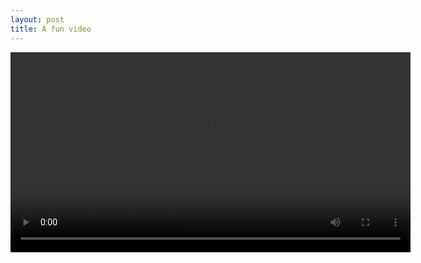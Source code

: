 ```yaml
---
layout: post
title: A fun video
---
```



<video src="{{site.url}}/assets/videos/like-an-animal.mp4" widt="540" height="320" controls>
</video>